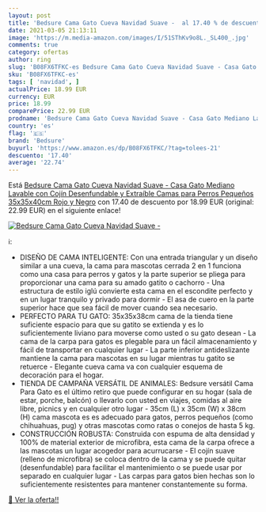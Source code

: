 ```yaml
---
layout: post
title: 'Bedsure Cama Gato Cueva Navidad Suave -  al 17.40 % de descuento'
date: 2021-03-05 21:13:11
image: 'https://m.media-amazon.com/images/I/51SThKv9o8L._SL400_.jpg'
comments: true
category: ofertas
author: ring
slug: 'B08FX6TFKC-es Bedsure Cama Gato Cueva Navidad Suave - Casa Gato Mediano...'
sku: 'B08FX6TFKC-es'
tags: [ 'navidad', ]
actualPrice: 18.99 EUR
currency: EUR
price: 18.99
comparePrice: 22.99 EUR
prodname: 'Bedsure Cama Gato Cueva Navidad Suave - Casa Gato Mediano Lavable con Cojín Desenfundable y Extraíble  Camas para Perros Pequeños 35x35x40cm  Rojo y Negro'
country: 'es'
flag: '🇪🇸'
brand: 'Bedsure'
buyurl: 'https://www.amazon.es/dp/B08FX6TFKC/?tag=tolees-21'
descuento: '17.40'
average: '22.74'
---
```


Está [Bedsure Cama Gato Cueva Navidad Suave - Casa Gato Mediano Lavable con Cojín Desenfundable y Extraíble  Camas para Perros Pequeños 35x35x40cm  Rojo y Negro](https://www.amazon.es/dp/B08FX6TFKC/?tag=tolees-21) con 17.40 de descuento por 18.99 EUR (original: 22.99 EUR) en el siguiente enlace!

[![Bedsure Cama Gato Cueva Navidad Suave - ](https://m.media-amazon.com/images/I/51SThKv9o8L._SL400_.jpg)](https://www.amazon.es/dp/B08FX6TFKC/?tag=tolees-21)

ℹ️:

- DISEÑO DE CAMA INTELIGENTE: Con una entrada triangular y un diseño similar a una cueva, la cama para mascotas cerrada 2 en 1 funciona como una casa para perros y gatos y la parte superior se pliega para proporcionar una cama para su amado gatito o cachorro - Una estructura de estilo iglú convierte esta cama en el escondite perfecto y en un lugar tranquilo y privado para dormir - El asa de cuero en la parte superior hace que sea fácil de mover cuando sea necesario.
- PERFECTO PARA TU GATO: 35x35x38cm cama de la tienda tiene suficiente espacio para que su gatito se extienda y es lo suficientemente liviano para moverse como usted o su gato desean - La cama de la carpa para gatos es plegable para un fácil almacenamiento y fácil de transportar en cualquier lugar - La parte inferior antideslizante mantiene la cama para mascotas en su lugar mientras tu gatito se retuerce - Elegante cueva cama va con cualquier esquema de decoración para el hogar.
- TIENDA DE CAMPAÑA VERSÁTIL DE ANIMALES: Bedsure versátil Cama Para Gato es el último retiro que puede configurar en su hogar (sala de estar, porche, balcón) o llevarlo con usted en viajes, comidas al aire libre, picnics y en cualquier otro lugar - 35cm (L) x 35cm (W) x 38cm (H) cama mascota es es adecuado para gatos, perros pequeños (como chihuahuas, pug) y otras mascotas como ratas o conejos de hasta 5 kg.
- CONSTRUCCIÓN ROBUSTA: Construida con espuma de alta densidad y 100% de material exterior de microfibra, esta cama de la carpa ofrece a las mascotas un lugar acogedor para acurrucarse - El cojín suave (relleno de microfibra) se coloca dentro de la cama y se puede quitar (desenfundable) para facilitar el mantenimiento o se puede usar por separado en cualquier lugar - Las carpas para gatos bien hechas son lo suficientemente resistentes para mantener constantemente su forma.

[🛒 Ver la oferta!!](https://www.amazon.es/dp/B08FX6TFKC/?tag=tolees-21)
